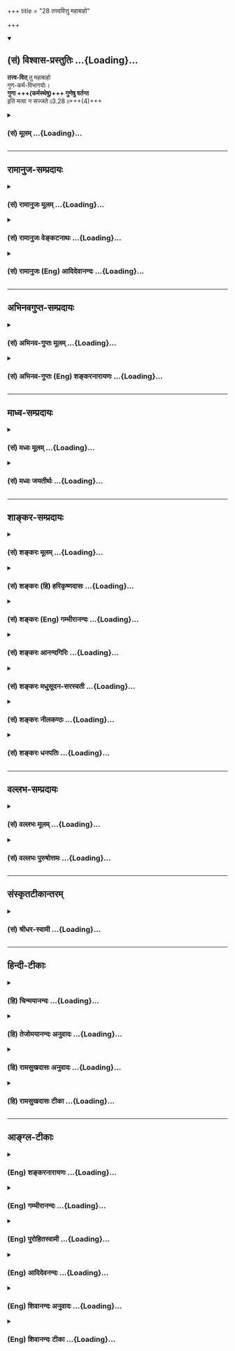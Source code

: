+++
title = "28 तत्त्ववित्तु महाबाहो"

+++
<div class="js_include" newlevelforh1="2" title="(सं) विश्वास-प्रस्तुतिः" unfilled url="/mahAbhAratam/vyAsaH/shlokashaH/06-bhIShma-parva/03-bhagavad-gItA-parva/saMskRtam/vishvAsa-prastutiH/03_karma-yogaH/28_tattvavittu_mahAb.md">
<details open><summary><h2>(सं) विश्वास-प्रस्तुतिः ...{Loading}...</h2></summary>

**तत्त्व-वित्** तु महाबाहो  
गुण-कर्म-विभागयोः।  
**गुणा +++(कर्मस्थेषु)+++ गुणेषु वर्तन्त**  
इति मत्वा न सज्जते॥3.28॥+++(4)+++
</details>
</div>
<div class="js_include collapsed" newlevelforh1="3" title="(सं) मूलम्" unfilled url="/mahAbhAratam/vyAsaH/shlokashaH/06-bhIShma-parva/03-bhagavad-gItA-parva/saMskRtam/mUlam/03_karma-yogaH/28_tattvavittu_mahAb.md">
<details><summary><h3>(सं) मूलम् ...{Loading}...</h3></summary>

तत्त्ववित्तु महाबाहो गुणकर्मविभागयोः।  
गुणा गुणेषु वर्तन्त इति मत्वा न सज्जते।।3.28।।
</details>
</div>


_________________
## रामानुज-सम्प्रदायः
<div class="js_include collapsed" newlevelforh1="3" title="(सं) रामानुजः मूलम्" unfilled url="/mahAbhAratam/vyAsaH/shlokashaH/06-bhIShma-parva/03-bhagavad-gItA-parva/saMskRtam/rAmAnujaH/mUlam/03_karma-yogaH/28_tattvavittu_mahAb.md">
<details><summary><h3>(सं) रामानुजः मूलम् ...{Loading}...</h3></summary>

।।3.28।।**गुणकर्मविभागयोः** सत्त्वादिगुणविभागे तत्तत्कर्मविभागे **च
तत्त्ववित्** **गुणाः** सत्त्वादयः **स्वगुणेषु** स्वेषु कार्येषु
**वर्तन्ते इति मत्वा** गुणकर्मसु अहं कर्ता इति **न सज्जते।**

</details>
</div>
<div class="js_include collapsed" newlevelforh1="3" title="(सं) रामानुजः वेङ्कटनाथः" unfilled url="/mahAbhAratam/vyAsaH/shlokashaH/06-bhIShma-parva/03-bhagavad-gItA-parva/saMskRtam/rAmAnujaH/venkaTanAthaH/03_karma-yogaH/28_tattvavittu_mahAb.md">
<details><summary><h3>(सं) रामानुजः वेङ्कटनाथः ...{Loading}...</h3></summary>

।। 3.28लोकस्य सङ्ग्रहणमेकीकृत्य स्वीकरणं स्वानुष्ठाने समानाभिप्रायतया
सयूथ्यतापादनमित्यर्थः। कर्मवासना
उत्तरोत्तरपुण्यपापारम्भकपूर्वपूर्वपुण्यपापांशविशेषः
उत्तरोत्तरशरीरप्रेरणसमर्थस्मृतिहेतुः
पूर्वपूर्वशरीरप्रेरणानुभवविशेषजनितसंस्कारो वा वादित्रवादनादिसंस्कारवत्।
बुद्धिभेदो बुद्धेरन्यथाकरणम् तच्च प्रकृतविषयं दर्शयति
कर्मयोगादन्यदित्यादिना। युक्तः इत्यनेन लोकसङ्ग्रहार्थं कुर्वतः
स्वापेक्षितविलम्बाभावाय प्रागुक्तनिरपेक्षत्वबुद्धियोगो विवक्षित
इतिबुद्ध्या युक्त इत्युक्तम्। जोषयेत् इत्यस्यार्थ प्रीतिं जनयेदिति। जुषी
प्रीतिसेवनयोः इति धातुः। कर्मसङ्गिनः पुरुषान् सर्वकर्माणि
जोषयेदित्यन्वयः।। प्रकृतेः इत्यादिश्लोकचतुष्टयस्यार्थमाह
कर्मयोगमिति। विदुषोऽविदुषश्चेति व्युत्क्रमेण श्लोकद्वयार्थः। तृतीये
त्वेतद्विशदीकरणमुखेनाविचालनमुक्तम्। कर्मयोगापेक्षितं कर्मयोगेति
कर्तव्यताभूतमित्यर्थः। प्रकृतेर्गुणैः इत्युक्ते प्रसिद्धिप्रकर्षादिसिद्धं
विशेषं प्रस्तुतानुपयुक्तशब्दादिप्राकृतगुणव्यवच्छेदायाहसत्त्वादिभिरिति।
वक्ष्यमाणसात्विकादिकर्मविभागंसर्वशः इति प्रकारवाचिपदसूचितमाह
स्वानुरूपमिति। कर्ता इति तृजन्तयोगात् षष्ठीप्राप्तिः स्यादिति तत्परिहाराय
कर्मसु कर्तृत्वाहन्त्वोक्तिभ्रमव्युदासाय चकर्माणि प्रतीत्युक्तम्।
तृन्नन्तत्वविवक्षायां त्वियं फलितोक्तिः। अहङ्कारविमूढात्मेति
समानांशत्रयस्य बह्वर्थपरस्य अत्रार्थं विवक्षन् विगृह्णातिअहङ्कारेणेति।
नात्राहम्भावमात्रमुच्यते तस्यात्मस्वभावान्तर्गतत्वात् नापि
अहङ्काराख्यमचिद्द्रव्यं तस्यापि देहात्मभ्रमं द्वारीकृत्य कार्यकरत्वे सति
अव्यवहितस्यैव वक्तुमुचितत्वात् नापि गर्वः
उत्कृष्टपरिभवादिहेतुत्वेनानिर्देशात्। अतोऽहङ्कार इति देहात्मभ्रम एवात्र
विवक्षित इत्यभिप्रायेणाह अहङ्कारो नाम अनहमर्थे प्रकृतावहमभिमान इति।
एतेनाहङ्कारशब्दस्याभूततद्भावे च्विप्रत्ययेन
व्युप्तत्तिर्दर्शिता। अज्ञातात्मस्वरूप इति। विमूढ आत्मा स्वरूपं यस्य स
विमूढात्मादिशो विमुह्येयुः इतिवद्विमूढशब्दोऽत्र मोहविषयसमानाधिकरण इति
भावः। गुणकर्मविभागयोः इत्यत्र उपसर्जनान्वयिषष्ठीत्वादपि
विषयसप्तमीत्वमुचितमिति मत्वोक्तं सत्त्वादिगुणविभागे तत्तत्कर्मविभागे
चेति। विभागशब्दो द्वन्द्वात्परत्वात् प्रत्येकमन्वितः। गुणानां
साक्षाद्गुणेषु वृत्त्यभावात् परोक्तप्रक्रिययेन्द्रियतद्विषयादिविवक्षायां
पदद्वयोपचारात् सप्तम्यन्तो गुणशब्दो गुणकार्येष्वौपचारिक
इत्यभिप्रायेणोक्तंस्वगुणेषु स्वेषु कार्येष्विति। गुणकार्याणि च
विभजिष्यन्ते। यद्वा कारणस्य प्राधान्यात्कार्यस्य च तदपेक्षया
गुणत्वादेवमुक्तम्।  
  

</details>
</div>
<div class="js_include collapsed" newlevelforh1="3" title="(सं) रामानुजः (Eng) आदिदेवानन्दः" unfilled url="/mahAbhAratam/vyAsaH/shlokashaH/06-bhIShma-parva/03-bhagavad-gItA-parva/saMskRtam/rAmAnujaH/english/AdidevAnandaH/03_karma-yogaH/28_tattvavittu_mahAb.md">
<details><summary><h3>(सं) रामानुजः (Eng) आदिदेवानन्दः ...{Loading}...</h3></summary>

3.28 But he who knows the truth about the divisions of the Gunas and their actions - namely, about the division among Sattva etc., on the one hand, and the divisions among their respective functionings on the other hand - it is he who, realising that Gunas, i.e., Sattva etc., are operating on their own products, is not attached to the actions of the Gunas, being convinced, 'I am not the doer.'

</details>
</div>


_________________
## अभिनवगुप्त-सम्प्रदायः
<div class="js_include collapsed" newlevelforh1="3" title="(सं) अभिनव-गुप्तः मूलम्" unfilled url="/mahAbhAratam/vyAsaH/shlokashaH/06-bhIShma-parva/03-bhagavad-gItA-parva/saMskRtam/abhinava-guptaH/mUlam/03_karma-yogaH/28_tattvavittu_mahAb.md">
<details><summary><h3>(सं) अभिनव-गुप्तः मूलम् ...{Loading}...</h3></summary>

।।3.28।। तत्त्ववित्त्विति। गुणकर्मविभागवित्तु प्रकृतिः करोति मम किमायातम्
इत्यात्मानं मोचयति।

</details>
</div>
<div class="js_include collapsed" newlevelforh1="3" title="(सं) अभिनव-गुप्तः (Eng) शङ्करनारायणः" unfilled url="/mahAbhAratam/vyAsaH/shlokashaH/06-bhIShma-parva/03-bhagavad-gItA-parva/saMskRtam/abhinava-guptaH/english/shankaranArAyaNaH/03_karma-yogaH/28_tattvavittu_mahAb.md">
<details><summary><h3>(सं) अभिनव-गुप्तः (Eng) शङ्करनारायणः ...{Loading}...</h3></summary>

3.28 Tattvavit tu etc. On the other hand, the knower of the real nature
of divisions of the Strands and of their actions, sets himself free by
viewing 'The Prakrti acts; what comes to men ;' The ignorant men have
been described as being attached to action (above III, 26). That
attachment \[of theirs, the Lord\] demonstrates :

</details>
</div>


_________________
## माध्व-सम्प्रदायः
<div class="js_include collapsed" newlevelforh1="3" title="(सं) मध्वः मूलम्" unfilled url="/mahAbhAratam/vyAsaH/shlokashaH/06-bhIShma-parva/03-bhagavad-gItA-parva/saMskRtam/madhvaH/mUlam/03_karma-yogaH/28_tattvavittu_mahAb.md">
<details><summary><h3>(सं) मध्वः मूलम् ...{Loading}...</h3></summary>

।।3.28।। कर्मभेदस्य गुणभेदस्य च तत्त्ववित्। गुणा इन्द्रियादीनि गुणेषु
विषयेषु।

</details>
</div>
<div class="js_include collapsed" newlevelforh1="3" title="(सं) मध्वः जयतीर्थः" unfilled url="/mahAbhAratam/vyAsaH/shlokashaH/06-bhIShma-parva/03-bhagavad-gItA-parva/saMskRtam/madhvaH/jayatIrthaH/03_karma-yogaH/28_tattvavittu_mahAb.md">
<details><summary><h3>(सं) मध्वः जयतीर्थः ...{Loading}...</h3></summary>

।।3.27 3.28।। प्रकृतेः क्रियमाणानि इति
श्लोकद्वयस्यास्फुटत्वात्तात्पर्यमाह **विद्वदि**ति। यथायोगं सम्बन्धः न
यथाक्रमम्। कर्मभेदं कर्मवैलक्षण्यं आह प्रपञ्चयतीत्यर्थः। सक्ताः कर्मणि
3।25 इत्यादिनोक्तत्वात्। व्यवहितत्वादन्वयं दर्शयन्
गुणशब्दस्यानेकार्थत्वात् विवक्षितमर्थमाह **प्रकृतेरि**ति। आदिपदेन
शरीरमनसोर्ग्रहणम्। कथमिन्द्रियादीनां द्रव्याणां प्रकृतिगुणत्वमित्यत आह
**प्रकृति**मिति। गुणभूतान्यप्रधानानि। प्रकारान्तरेण व्याचष्टे **तदि**ति।
प्रकृतिकार्याणि चेत्यर्थः। गुणशब्दः कार्यार्थ इत्युक्तं भवति। ननु
जीवस्यापि कर्तृत्वात्अहङ्कारविमूढात्मा कर्ताऽहमिति मन्यते इति कथमुच्यते
इत्यत आह **न ही**ति। स्वातन्त्र्येणेति शेषः।। गुणानां कर्मणां चान्योन्यं
यो विभागस्तस्मिन्वक्तव्ये एकवचनेनालं कथं द्विवचनं केन वाऽस्यान्वयः इति
शङ्काविभागशब्दस्यार्थं वदन्परिहरति **कर्मे**ति।
जीवेश्वरप्रकृतिलक्षणसम्बन्धिभेदात् कर्मणामिन्द्रियादीनां च भेदोऽत्र
विवक्षितो ग्रन्थान्तरादवगन्तव्यः। गुणा गुणेष्विति पदद्वयस्य
विवक्षितमर्थमाह **गुणा** इति।

</details>
</div>


_________________
## शाङ्कर-सम्प्रदायः
<div class="js_include collapsed" newlevelforh1="3" title="(सं) शङ्करः मूलम्" unfilled url="/mahAbhAratam/vyAsaH/shlokashaH/06-bhIShma-parva/03-bhagavad-gItA-parva/saMskRtam/shankaraH/mUlam/03_karma-yogaH/28_tattvavittu_mahAb.md">
<details><summary><h3>(सं) शङ्करः मूलम् ...{Loading}...</h3></summary>

।।3.28।। **तत्त्ववित् तु महाबाहो**। कस्य तत्त्ववित् **गुणकर्मविभागयोः**
गुणविभागस्य कर्मविभागस्य च तत्त्ववित् इत्यर्थः। **गुणाः** करणात्मकाः
**गुणेषु** विषयात्मकेषु **वर्तन्ते** न आत्मा **इति मत्वा** **न**
**सज्जते** सक्तिं न करोति।। ये पुनः

</details>
</div>
<div class="js_include collapsed" newlevelforh1="3" title="(सं) शङ्करः (हि) हरिकृष्णदासः" unfilled url="/mahAbhAratam/vyAsaH/shlokashaH/06-bhIShma-parva/03-bhagavad-gItA-parva/saMskRtam/shankaraH/hindI/harikRShNadAsaH/03_karma-yogaH/28_tattvavittu_mahAb.md">
<details><summary><h3>(सं) शङ्करः (हि) हरिकृष्णदासः ...{Loading}...</h3></summary>

।।3.28।। परंतु जो ज्ञानी है हे महाबाहो वह तत्त्ववेत्ता किसका तत्त्ववेत्ता
गुणकर्मविभागका अर्थात् गुणविभाग और कर्मविभागके तत्त्वको जाननेवाला ज्ञानी
इन्द्रियादिरूप गुण ही विषयरूप गुणोंमें बर्त रहे हैं आत्मा नहीं बर्तता
ऐसे मानकर आसक्त नहीं होता। उन कर्मोंमें प्रीति नहीं करता।

</details>
</div>
<div class="js_include collapsed" newlevelforh1="3" title="(सं) शङ्करः (Eng) गम्भीरानन्दः" unfilled url="/mahAbhAratam/vyAsaH/shlokashaH/06-bhIShma-parva/03-bhagavad-gItA-parva/saMskRtam/shankaraH/english/gambhIrAnandaH/03_karma-yogaH/28_tattvavittu_mahAb.md">
<details><summary><h3>(सं) शङ्करः (Eng) गम्भीरानन्दः ...{Loading}...</h3></summary>

3.28 Tu, but, on the other hand; he who is a knower, tattva-vit, a
knower of the facts;-knower of what kinds of
facts;-guna-karma-vibhagayoh, about the varieties of the gunas and
actions, i.e. a knower of the diversity of the gunas and the diversity
of acitons; \[Guna-vibhaga means the products of Prakrti which consists
of the three gunas. They are the five subtle elements, mind, intellect,
ego, five sensory organs, five motor organs and five objects (sound
etc.) of the senses. Karma-vibhaga means the varieties of inter-actions
among these.-Tr.\] na sajjate, does not become attached; iti matva,
thinking thus; 'Gunah, the gunas in the form of organs;-not the
Self-vartante, rest (act); gunesu, on the gunus in the form of objects
of the organs.'

</details>
</div>
<div class="js_include collapsed" newlevelforh1="3" title="(सं) शङ्करः आनन्दगिरिः" unfilled url="/mahAbhAratam/vyAsaH/shlokashaH/06-bhIShma-parva/03-bhagavad-gItA-parva/saMskRtam/shankaraH/AnandagiriH/03_karma-yogaH/28_tattvavittu_mahAb.md">
<details><summary><h3>(सं) शङ्करः आनन्दगिरिः ...{Loading}...</h3></summary>

।।3.28।। अज्ञस्य कर्मसु शक्तिमुक्त्वा विदुषस्तदभावमभिदधाति **यः
पुनरिति।** तत्त्वं याथार्थ्यं वेत्तीति व्युत्पत्त्या तत्त्वविदिति
तुशब्देनाज्ञाद्विशिष्टे निर्दिष्टप्रश्नपूर्वकं द्वितीयपादमवतार्य
व्याचष्टे **कस्येत्यादिना।** गुणानामेव गुणेषु वर्तमानत्वमयुक्तं
निर्गुणत्वात्तेषामित्याशङ्क्य विभजते **गुणा इति।** कार्यकरणानामेव
विषयेषु प्रवृत्तिरात्मनस्तु कूटस्थत्वान्मैवमिति ज्ञात्वा
तत्त्ववित्कर्मसु दृढतरं कर्तव्याभिमानं न करोतीत्यर्थः।

</details>
</div>
<div class="js_include collapsed" newlevelforh1="3" title="(सं) शङ्करः मधुसूदन-सरस्वती" unfilled url="/mahAbhAratam/vyAsaH/shlokashaH/06-bhIShma-parva/03-bhagavad-gItA-parva/saMskRtam/shankaraH/madhusUdana-sarasvatI/03_karma-yogaH/28_tattvavittu_mahAb.md">
<details><summary><h3>(सं) शङ्करः मधुसूदन-सरस्वती ...{Loading}...</h3></summary>

।।3.28।। विद्वांस्तु तथा न मन्यत इत्याह तत्त्वं याथात्म्यं वेत्तीति
तत्त्ववित्। तुशब्देन तस्याज्ञाद्वैशिष्ट्यमाह। कस्य तत्त्वमित्यतआह
गुणकर्मविभागयोः गुणा देहेन्द्रियान्तःकरणान्यहंकारास्पदानि कर्माणि च
तेषां व्यापारभूतानि ममकारास्पदानीति गुणकर्मेति द्वन्द्वैकद्भावः।
विभज्यते सर्वेषां जडानां विकारिणां भासकत्वेन पृथग्भवतीति विभागः
स्वप्रकाशज्ञानरूपोऽसङ्ग आत्मा। गुणकर्म च विभागश्चेति द्वन्द्वः।
तयोर्गुणकर्मविभागयोर्भास्यभासकयोर्जडचैतन्ययोर्विकारिनिर्विकारयोस्तत्त्वं
याथात्म्यं यो वेत्ति स गुणाः करणात्मका गुणेषु विषयेषु प्रवर्तन्ते
विकारित्वान्नतु निर्विकार आत्मेति मत्वा न सज्जते सक्तिं
कर्तृत्वाभिनिवेशमतत्त्वविदिव न करोति। हे महाबाहो इति
संबोधयन्सामुद्रिकोक्तसत्पुरुषलक्षणयोगित्वान्न पृथग्जनसाधारण्येन
त्वमविवेकी भवितुमर्हसीति सूचयति। गुणविभागस्य कर्मविभागस्य च तत्त्वविदिति
वा। अस्मिन्पक्षे गुणकर्मणोरित्येतावतैव निर्वाहे विभागपदस्य प्रयोजनं
चिन्त्यम्।

</details>
</div>
<div class="js_include collapsed" newlevelforh1="3" title="(सं) शङ्करः नीलकण्ठः" unfilled url="/mahAbhAratam/vyAsaH/shlokashaH/06-bhIShma-parva/03-bhagavad-gItA-parva/saMskRtam/shankaraH/nIlakaNThaH/03_karma-yogaH/28_tattvavittu_mahAb.md">
<details><summary><h3>(सं) शङ्करः नीलकण्ठः ...{Loading}...</h3></summary>

।।3.28।। एवं सक्तस्य कर्माचरणं प्रदर्श्यासक्तस्य तत्प्रदर्शयति
**तत्त्वविदिति।** गुणकर्मविभागयोः गुणविभागस्य कर्मविभागस्य च
तत्त्वविदिति भाष्यम्। नाहं गुणात्मक इति गुणेभ्य आत्मनो विभागः नाहं
कर्मात्मक इति कर्मभ्यश्चात्मनो विभागः तयोर्गुणकर्मविभागयोस्तत्त्वं
वेत्तीति श्रीधरः। मधुसूदनस्तु गुणाः
देहेन्द्रियान्तःकरणान्यहंकारास्पदानि। कर्माणि च तेषां व्यापारभूतानि
ममकारास्पदानि। गुणकर्मेति द्वन्द्वैकवद्भावः। विभज्यते सर्वेषां जडानां
भासकत्वेन पृथग्भवतीति विभागः स्वप्रकाशज्ञानरूपोऽसङ्ग आत्मा। गुणकर्म च
विभागश्चेति द्वन्द्वः। तयोर्जडाजडयोस्तत्त्वं यो वेत्ति सः गुणाः
करणात्मकाः गुणेषु विषयेषु वर्तन्ते इति मत्वा न सज्जते। कर्तृत्वाभिनिवेशं
न करोतीत्यर्थः। गुणविभागस्य कर्मविभागस्य च तत्त्वविदिति पक्षे
गुणकर्मणोरित्येव सिद्धे विभागपदं व्यर्थमिति। यद्वा यस्तत्त्ववित् स गुणाः
गुणेषु वर्तन्त इति मत्वा गुणविभागे कर्मविभागे च न सज्जते इति योजना।
गुणानां सत्त्वरजस्तमसां विभागो
बुद्ध्यहंकारज्ञानेन्द्रियकर्मेन्द्रियविषयरूपेण विभज्यावस्थानं तस्मिन्न
सज्जते इदमहमिति न मन्यते। तथाहि शरीरे गौरेऽहं गौरोऽस्मि हस्ताभ्यामात्ते
मयेदमात्तमिति चक्षुषा दृष्टे मयेदं दृष्टमित्यहंकारेणाभिमते
ममेदमित्यभिमन्यते। बुद्धौ विक्रियमाणायामहं सुखीति च सर्वेषु बुद्ध्यादिषु
विभज्य गृह्यमाणेष्वपि प्रत्येकं प्रत्यक्त्वमध्यस्याहमिदमिति ममेदं
कर्मेति च मन्यते। एतेन कर्मविभागोऽप्यावश्यकत्वेन व्याख्यातः। अन्यथा
चिदात्मन्येवादनादिकर्तृत्वं दुःखादिमत्त्वं चापतति। अयं च कर्मविभागः
श्रुत्यापि दर्शितःअन्धो मणिमविन्दत्। तमनङ्गुलिरावयत्। अग्रीवः
प्रत्यमुञ्चत्। तमजिह्वो असश्चत् इति। अन्धः स्वयं प्रकाशहीनोऽपि
चक्षुरादिर्मणिं रूपादिकं विषयमविन्दत्प्रकाशयति। अनङ्गुलिः
काष्ठलोष्ठादिवज्जडत्वात् स्वयं कर्म कर्तुमशक्तोऽपि पाण्यादिः
आवयदासीव्यत् विषयमुपादत्ते। अग्रीवः छिन्नशिरस्कवन्निर्जीवोऽहंकारस्तं
प्रत्यमुञ्चत् ग्रीवायां धारयति मयेदं लब्धमिति मन्यते। अजिह्वो धीधातुः
जडत्वात्स्वयं स्वगतसुखदुःखयोः पट इव स्वगतरूपादेः प्रकाशनेऽसमर्थोऽप्यहं
सुखी दुःखीति चानुभवति। तथाचात्मानात्मनोर्याथात्म्यज्ञो
व्यावृत्तेष्वहंकारादिषु तत्कर्मसु चाभिमानादिषु कुसुमेषु
सूत्रमिवानुवर्तमानमात्मानं तेभ्यः पृथग्भूतं जानन् गुणा धीचक्षुरादयो
गुणेषु दुःखरूपादिषु वर्तन्ते न त्वात्मेति मत्वा न सज्जतेऽहमेव
हस्तादिसंघातरूपो ममैवेदमादानादिकं कर्मेति न सक्तो भवतीत्यर्थः।

</details>
</div>
<div class="js_include collapsed" newlevelforh1="3" title="(सं) शङ्करः धनपतिः" unfilled url="/mahAbhAratam/vyAsaH/shlokashaH/06-bhIShma-parva/03-bhagavad-gItA-parva/saMskRtam/shankaraH/dhanapatiH/03_karma-yogaH/28_tattvavittu_mahAb.md">
<details><summary><h3>(सं) शङ्करः धनपतिः ...{Loading}...</h3></summary>

।।3.28।। तत्त्ववित्तु। तुशब्दोऽज्ञाद्वैलक्षण्यद्योतनार्थः। कस्य
तत्त्वविदित्यतआह। गुणकर्मविभागयोः गुणविभागस्य कर्मविभागस्य च
तत्त्वविदित्यर्थ इति भाष्यम्। अस्यायमर्थः। नाहं कार्यकरणसंघातात्मेति
गुणेभ्य आत्मनो विभागः न मे कर्माणीत्यात्मनस्तेभ्यो विभागः गुणकर्मभ्यां
विभक्तात्मसाक्षात्कारवान्। तथाच नायमहंकारविमूढात्मा नापि कर्मण्यासक्तो
येनाहंकर्तेति मन्येत। विभागपदाभावे त्वयमर्थो न लभ्यते। विग्रहस्तु
विभागश्च विभागश्च विभागौ गुणकर्मभ्यो विभागौ गुणकर्मविभागौ
तयोर्गुणकर्मविभागयोरिति बोध्यः। एतेन गुणविभागस्य कर्मविभागस्य च
तत्त्वविदिति वा। अस्मिन्पक्षे गुणकर्मणोरित्येतावतैव निर्वाहे विभागपदस्य
प्रयोजनं चिन्त्यमित्याक्षेपः प्रत्युक्तः। यत्त्वाक्षेप्त्रा
स्वव्याख्यानं प्रदर्शितं गुणानि देहेन्द्रियान्तःकरणान्यहंकारास्पदानि
कर्माणि च तेषां व्यापारभूतानि ममकारास्पदानीति। गुणकर्मेति
द्वन्द्वैकवद्भावः। विभज्यते सर्वेषां जडानां विकारिणां भासकत्वेन यथा
भवतीति विभागः स्वप्रकाशज्ञानरुपोऽसङ्ग आत्मा गुणकर्म च विभागश्चेति
द्वन्द्वः
तयोर्गुणकर्मविभागयोर्भास्यभासकयोर्जडचैतन्ययोर्विकारीनिर्विकारयोस्तत्त्वं
याथात्म्यं यो वेत्तीति तच्चिन्त्यम्।
गुणकर्मेत्यस्यैकपदत्वेऽल्पाच्त्वाद्भ्यर्हितत्वाच्च विभागपदस्य
पूर्वनिपातापत्तेश्छान्दसत्वनिपातप्रकरणानित्यत्वयोराश्रयणस्य
भाष्योक्तरीत्या सत्यां गतावनुचितत्वात्। विभागपदस्य प्रसिद्धमर्थं
परित्यज्याप्रसिद्धार्थकल्पनायाः क्लिष्टकल्पनायाश्चान्याय्यत्वादितिदिक्।
यदप्यन्ते यस्तत्त्ववित्सः गुणा गुणेषु वर्तन्त इति मत्वा गुणविभागे
कर्मविभागे च न सज्जत इति योजना। गुणानां सत्त्वरजस्तमसां विभागः
बुद्य्धहंकारज्ञानेन्द्रियविषयरुपेण विभज्यावस्थानं तस्मिन्न सज्जते
इदमहमिति न मन्यते। एतेन कर्मविभागोऽप्यावश्यकत्वेन व्याख्यातः। अन्यथा
चिदात्मन्येवादानादिकर्तृव्यं दुःखादिमत्त्वं चापतति
तथाचात्मानात्मनोर्याथात्म्यज्ञः व्यापृतेष्वहंकारादिषु तत्कर्मसु
चाभिमानादिषु कुसुमेषु सूत्रमिवानुवर्तमानमात्मानं तेभ्यः पृथग्भूतं जानन्
गुणा धीचक्षुरादयो गुणेषु दुःखरुपादिषु वर्तन्ते न त्वात्मेति मत्वा न
सज्जतेऽहमेव हस्तादिसंघातरूपो ममैवेदमादानादिकं कर्मेति न सक्तो भवतीत्यर्थ
इति तदपि विचार्यम्। गुणाकर्मणोर्न सज्जत इत्येतावतैव निर्वाहे
विभागपदवैयर्थ्यापत्तेः तथाचेत्यादिग्रन्थस्य
स्वव्याख्यानाननुरुपत्वाच्चेति दिक्। गुणाः करणात्मकाः गुणेषु विषयेषु
प्रवर्तन्ते नात्मेति मत्वा न सज्जते सक्तिं कर्तृत्वाभिनिवेशं न करोति।
महान्तौ बाहू शत्रुहनने प्रवर्तेते नाहमिति मत्वा त्वमपि कर्तृत्वाभिनिवेशं
कर्तुं नार्हसीति ध्वनयन्नाह **हे माहबाहो** इति।

</details>
</div>


_________________
## वल्लभ-सम्प्रदायः
<div class="js_include collapsed" newlevelforh1="3" title="(सं) वल्लभः मूलम्" unfilled url="/mahAbhAratam/vyAsaH/shlokashaH/06-bhIShma-parva/03-bhagavad-gItA-parva/saMskRtam/vallabhaH/mUlam/03_karma-yogaH/28_tattvavittu_mahAb.md">
<details><summary><h3>(सं) वल्लभः मूलम् ...{Loading}...</h3></summary>

।।3.27 3.28।। कर्म कुर्वतोर्विद्वदविदुषोर्विशेषं स्पष्टं सन्दर्शयति
प्रकृतेरिति द्वाभ्याम्। प्रकृते योगे साङ्खयरीत्या विशेषदर्शनमिति
नाप्रकृतप्रसङ्गः। तथाहि ब्रह्मवादिसाङ्ख्ये जगतः कर्त्ता भोक्ता
सर्वधर्माश्रयः पुरुषोत्तम एवांशतोऽक्षरः कालः प्रकृतिः पुरुष आत्मा भवति स
(इममेव) आत्मानं द्वेधापातयत् (ततः) पतिश्च पत्नी चाभवत् बृ.उ.1।4।3 इति
श्रुतेः। तत्र कर्त्री प्रकृतिस्तत्संसृष्टतया पुरुषश्च भोक्ता। वस्तुतः
पुष्करपलाशवत्प्राकृतधर्मैरवशस्तथापि तद्गुणैः
परिणतगुणैरिन्द्रियैरिन्द्रियनिष्ठैर्वा गुणैः क्रियमाणानि कर्मामि
कर्त्ताऽहं पुरुष इति मन्यते विपरीतमतिः। गुणेः कर्माणि क्रियन्ते न
केवलेनात्मनेति। विभागतत्त्ववित्तु न सज्जते। इन्द्रियनिष्ठा गुणा
विषयगुणेषु वर्तन्ते इति मननात्साङ्ख्ययोगयोरेक एवार्थः।

</details>
</div>
<div class="js_include collapsed" newlevelforh1="3" title="(सं) वल्लभः पुरुषोत्तमः" unfilled url="/mahAbhAratam/vyAsaH/shlokashaH/06-bhIShma-parva/03-bhagavad-gItA-parva/saMskRtam/vallabhaH/puruShottamaH/03_karma-yogaH/28_tattvavittu_mahAb.md">
<details><summary><h3>(सं) वल्लभः पुरुषोत्तमः ...{Loading}...</h3></summary>

  
  
।।3.28।। एवम् अविदुषः स्वरूपम् उक्त्वा विद्वत्-स्वरूपम् आह तत्त्वविदिति।

हे **महाबाहो ज्ञात्वा** क्रिया-करण-समर्थ-क्रियावान्
**गुण-कर्म-विभागयोस् तत्त्ववित् गुणा गुणेषु वर्तन्ते इति मत्वा कर्मसु न
सज्जते**। 

अत्रायं भावः -  
**गुणास्** तु भगवता सात्त्विकादि-भाव-भिन्न-विचित्र-स्वरस-भोगार्थं प्रकटी-कृताः। अत एव व्रज-विलासिनीषु सात्त्विकादिगुणा निरूपिताः श्रीभागवते। **कर्म** तु लोकसङ्ग्राहार्थं कार्यते। तथा चैतद्-विभाग--तत्त्व-वित् **गुणा** जीवस्था **गुणेषु** भगवद्-गुणेषु वर्त्तन्ते - प्रभुः स्वरस-भोगार्थं गुणभावैस् तद्-उपयोगि-कर्माणि कारयति। अन्यानि कर्माणि तु लोकार्थं कारयतीति मत्वा मूढवद् एवाहम् एव कर्ता, तत्फलं मम भविष्यतीति न सज्जत इति भावः।  
  

</details>
</div>


_________________
## संस्कृतटीकान्तरम्
<div class="js_include collapsed" newlevelforh1="3" title="(सं) श्रीधर-स्वामी" unfilled url="/mahAbhAratam/vyAsaH/shlokashaH/06-bhIShma-parva/03-bhagavad-gItA-parva/saMskRtam/shrIdhara-svAmI/03_karma-yogaH/28_tattvavittu_mahAb.md">
<details><summary><h3>(सं) श्रीधर-स्वामी ...{Loading}...</h3></summary>

।।3.28।। विद्वांस्तु तथा न मन्यत इत्याह **तत्त्वविदिति।** नाहं गुणात्मक
इति गुणेभ्य आत्मनो विभागः। न मे कर्माणीति कर्मभ्योऽप्यात्मनो
विभागस्तयोर्गुणकर्मविभागयोर्यस्तत्त्वं वेत्ति स तु न सज्जते
कर्तृत्वाभिनिवेशं न करोति। तत्र हेतुः। गुणा इन्द्रियाणि गुणेषु विषयेषु
वर्तन्ते नाहमिति मत्वा।

</details>
</div>


_________________
## हिन्दी-टीकाः
<div class="js_include collapsed" newlevelforh1="3" title="(हि) चिन्मयानन्दः" unfilled url="/mahAbhAratam/vyAsaH/shlokashaH/06-bhIShma-parva/03-bhagavad-gItA-parva/hindI/chinmayAnandaH/03_karma-yogaH/28_tattvavittu_mahAb.md">
<details><summary><h3>(हि) चिन्मयानन्दः ...{Loading}...</h3></summary>

।।3.28।। पूर्व श्लोक में अज्ञानी का जो लक्षण बताया गया है उसकी तुलना में
ज्ञानी पुरुष की उससे ठीक विपरीत दृष्टि यहाँ श्रीकृष्ण बता रहे हैं।
ज्ञानी के कर्मों में आसक्ति का कोई स्थान नहीं रहता क्योंकि वह जानता है
कि मन ही बाह्यजगत् में कर्मरूप में व्यक्त होता है। यह विवेक उसमें सदा
जागृत रहता हैं। एक बार इस सत्य को सम्यक् रूप से जान लेने पर ज्ञानी पुरुष
यह समझ लेता है कि राग और द्वेष प्रवृत्ति या निवृत्ति सफलता और विफलता ये
सब मन के लिए हैं। अत उसे फल में आसक्त होने का कोई प्रश्न ही नहीं रह
जाता। इस प्रकार बन्धनों से मुक्त हुआ ज्ञानी पुरुष एक सच्चे खिलाड़ी के
समान कार्य करता है जिसका आनन्द केवल खेल में ही हैं अंक जीतने में नहीं। इस
स्थान पर श्रीकृष्ण का अर्जुन को महाबाहो कहकर सम्बोधित करना अर्थपूर्ण है।
इस सम्बोधन से हमें धनुर्धारी के रूप में अर्जुन की अनेक उपलब्धियों का
स्मरण होता है। यहाँ महाबाहो शब्द सूचित करता है कि सच्चा और वीर पुरुष वह
नहीं जो किसी युद्ध में केवल कुछ शत्रुओं का ही वध करे बल्कि जो निरन्तर मन
में चल रहे युद्ध का अथक सामना करते हुये आसक्तियों के ऊपर पूर्ण विजय
प्राप्त करता है वही पुरुष वास्तविक वीर है। कर्म के युद्धक्षेत्र में
परिस्थितियों पर आधिपत्य स्थापित करते हुये समस्त दिशाओं से आने वाले
आसक्तियों के बाणों के समक्ष आत्मसमर्पण न करते हुये जोे कर्म करता है वही
अपराजेय अमर वीर है। तत्पश्चात् वह निशस्त्र होकर र्मत्य वीरों के रथ में
बैठकर प्रत्येक कुरुक्षेत्र में अनेक सेनाओं का मार्गदर्शन कर सकता है ऐसा
ही पुरुष जो सत्य का ज्ञाता है तत्त्ववित कहलाता है। अब

</details>
</div>
<div class="js_include collapsed" newlevelforh1="3" title="(हि) तेजोमयानन्दः अनुवादः" unfilled url="/mahAbhAratam/vyAsaH/shlokashaH/06-bhIShma-parva/03-bhagavad-gItA-parva/hindI/tejomayAnandaH/anuvAdaH/03_karma-yogaH/28_tattvavittu_mahAb.md">
<details><summary><h3>(हि) तेजोमयानन्दः अनुवादः ...{Loading}...</h3></summary>

।।3.28।। परन्तु हे महाबाहो ! गुण और कर्म के विभाग के सत्य (तत्त्व)को
जानने वाला ज्ञानी पुरुष यह जानकर कि "गुण गुणों में बर्तते हैं" (कर्म
में) आसक्त नहीं होता।।

</details>
</div>
<div class="js_include collapsed" newlevelforh1="3" title="(हि) रामसुखदासः अनुवादः" unfilled url="/mahAbhAratam/vyAsaH/shlokashaH/06-bhIShma-parva/03-bhagavad-gItA-parva/hindI/rAmasukhadAsaH/anuvAdaH/03_karma-yogaH/28_tattvavittu_mahAb.md">
<details><summary><h3>(हि) रामसुखदासः अनुवादः ...{Loading}...</h3></summary>

।।3.28।। हे महाबाहो! गुण-विभाग और कर्म-विभागको तत्त्वसे जाननेवाला
महापुरुष 'सम्पूर्ण गुण ही गुणोंमें बरत रहे हैं' -- ऐसा मानकर उनमें
आसक्त नहीं होता।

</details>
</div>
<div class="js_include collapsed" newlevelforh1="3" title="(हि) रामसुखदासः टीका" unfilled url="/mahAbhAratam/vyAsaH/shlokashaH/06-bhIShma-parva/03-bhagavad-gItA-parva/hindI/rAmasukhadAsaH/TIkA/03_karma-yogaH/28_tattvavittu_mahAb.md">
<details><summary><h3>(हि) रामसुखदासः टीका ...{Loading}...</h3></summary>

।।3.28।।***व्याख्या--'*तत्त्ववित्तु महाबाहो
गुणकर्मविभागयोः'--**पूर्वश्लोकमें वर्णित **'अहंकारविमूढात्मा'**
(अहंकारसे मोहित अन्तःकरणवाले पुरुष) से तत्त्वज्ञ महापुरुषको सर्वथा भिन्न
और विलक्षण बतानेके लिये यहाँ **'तु'** पदका प्रयोग हुआ है। सत्त्व, रज और
तम--ये तीनों गुण प्रकृतिजन्य हैं। इन तीनों गुणोंका कार्य होनेसे सम्पूर्ण
सृष्टि त्रिगुणात्मिका है। अतः शरीर, इन्द्रियाँ, मन, बुद्धि, प्राणी,
पदार्थ आदि सब गुणमय ही हैं। यही 'गुण-विभाग' कहलाता है। इन (शरीरादि) से
होनेवाली क्रिया 'कर्मविभाग' कहलाती है। गुण और कर्म अर्थात् पदार्थ और
क्रियाएँ निरन्तर परिवर्तनशील हैं। पदार्थ उत्पन्न और नष्ट होनेवाले हैं
तथा क्रियाएँ आरम्भ और समाप्त होनेवाली हैं। ऐसा ठीक-ठीक अनुभव करना ही गुण
और कर्म-विभागको तत्त्वसे जानना है। चेतन (स्वरूप) में कभी क्रिया नहीं
होती। वह सदा निर्लिप्त ,निर्विकार रहता है अर्थात् उसका किसी भी प्राकृत
पदार्थ और क्रियासे सम्बन्ध नहीं होता। ऐसा ठीक-ठीक अनुभव करना ही चेतनको
तत्त्वसे जानना है। अज्ञानी पुरुष जब इन गुण-विभाग और कर्म-विभागसे अपना
सम्बन्ध मान लेता है, तब वह बँध जाता है। शास्त्रीय दृष्टिसे तो इस बन्धनका
मुख्य कारण 'अज्ञान' है, पर साधककी दृष्टिसे 'राग' ही मुख्य कारण है। राग
'अविवेक' से होता है। विवेक जाग्रत् होनेपर राग नष्ट हो जाता है। यह विवेक
मनुष्यमें विशेषरूपसे है। आवश्यकता केवल इस विवेकको महत्त्व देकर जाग्रत्
करनेकी है। अतः साधकको (विवेक जाग्रत् करके) विशेषरूपसे रागको ही मिटाना
चाहिये। तत्त्वको जाननेकी इच्छा रखनेवाला साधक भी अगर गुण (पदार्थ) और
कर्म-(क्रिया-) से अपना कोई सम्बन्ध नहीं मानता, तो वह भी गुण-विभाग और
कर्म-विभागको तत्त्वसे जान लेता है। चाहे गुणविभाग और कर्मविभागको तत्त्वसे
जाने, चाहे 'स्वयं'-(चेतन-स्वरूप-) को तत्त्वसे जाने, दोनोंका परिणाम एक ही
होगा।

</details>
</div>


_________________
## आङ्ग्ल-टीकाः
<div class="js_include collapsed" newlevelforh1="3" title="(Eng) शङ्करनारायणः" unfilled url="/mahAbhAratam/vyAsaH/shlokashaH/06-bhIShma-parva/03-bhagavad-gItA-parva/english/shankaranArAyaNaH/03_karma-yogaH/28_tattvavittu_mahAb.md">
<details><summary><h3>(Eng) शङ्करनारायणः ...{Loading}...</h3></summary>

3.28. But, O mighty-armed one, the knower of the real nature of the divisions of the Strands and of their \[respective\] divisions of work,
realises : 'The Strands are at their \[respective\] purposes' And hence he is not attached.

</details>
</div>
<div class="js_include collapsed" newlevelforh1="3" title="(Eng) गम्भीरानन्दः" unfilled url="/mahAbhAratam/vyAsaH/shlokashaH/06-bhIShma-parva/03-bhagavad-gItA-parva/english/gambhIrAnandaH/03_karma-yogaH/28_tattvavittu_mahAb.md">
<details><summary><h3>(Eng) गम्भीरानन्दः ...{Loading}...</h3></summary>

3.28 But, O mighty-armed one, the one who is a knower of the facts about the varieties of the gunas (alities) and actions does not become attached, thinking thus: 'The organs rest (act) on the objects of the organs.'

</details>
</div>
<div class="js_include collapsed" newlevelforh1="3" title="(Eng) पुरोहितस्वामी" unfilled url="/mahAbhAratam/vyAsaH/shlokashaH/06-bhIShma-parva/03-bhagavad-gItA-parva/english/purohitasvAmI/03_karma-yogaH/28_tattvavittu_mahAb.md">
<details><summary><h3>(Eng) पुरोहितस्वामी ...{Loading}...</h3></summary>

3.28 But he, O Mighty One, who understands correctly the relation of the Qualities to action, is not attached to the act for he perceives that it is merely the action and reaction of the Qualities among themselves.

</details>
</div>
<div class="js_include collapsed" newlevelforh1="3" title="(Eng) आदिदेवनन्दः" unfilled url="/mahAbhAratam/vyAsaH/shlokashaH/06-bhIShma-parva/03-bhagavad-gItA-parva/english/AdidevanandaH/03_karma-yogaH/28_tattvavittu_mahAb.md">
<details><summary><h3>(Eng) आदिदेवनन्दः ...{Loading}...</h3></summary>

3.28 But he who knows the truth about the division of the Gunas and works, O mighty-armed one, through his knowledge that 'Gunas operate on their products,' is not attached.

</details>
</div>
<div class="js_include collapsed" newlevelforh1="3" title="(Eng) शिवानन्दः अनुवादः" unfilled url="/mahAbhAratam/vyAsaH/shlokashaH/06-bhIShma-parva/03-bhagavad-gItA-parva/english/shivAnandaH/anuvAdaH/03_karma-yogaH/28_tattvavittu_mahAb.md">
<details><summary><h3>(Eng) शिवानन्दः अनुवादः ...{Loading}...</h3></summary>

3.28 But he who knows the Truth, O mighty-armed (Arjuna), about the divisions of the alities and (their) functions, knowing that the Gunas as senses move amidst the Gunas as the sense-objects, is not attached.

</details>
</div>
<div class="js_include collapsed" newlevelforh1="3" title="(Eng) शिवानन्दः टीका" unfilled url="/mahAbhAratam/vyAsaH/shlokashaH/06-bhIShma-parva/03-bhagavad-gItA-parva/english/shivAnandaH/TIkA/03_karma-yogaH/28_tattvavittu_mahAb.md">
<details><summary><h3>(Eng) शिवानन्दः टीका ...{Loading}...</h3></summary>

3.28 तत्त्ववित् the knower of the Truth; तु but; महाबाहो O mightyarmed;
गुणकर्मविभागयोः of the divisions of alities and functions; गुणाः the alities (in the shape of senses); गुणेषु amidst the alities (in the shape of objects); वर्तन्ते remain; इति thus; मत्वा knowing; न not;
सज्जते is attached.Commentary He who knows the truth that the Self is entirely distinct from the three Gunas and actions does not become attached to the actions. He who knows the truth about the classification of the Gunas and their respective functions understands that the alities as senseorgans move amidst the alities as senseobjects. Therefore he is not attached to the actions. He knows; I am Akarta -- I am not the doer.
(Cf.XIV.23).

</details>
</div>
